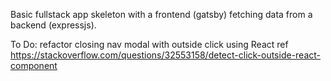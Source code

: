 Basic fullstack app skeleton with a frontend (gatsby) fetching data from a backend (expressjs).

To Do:
refactor closing nav modal with outside click using React ref
https://stackoverflow.com/questions/32553158/detect-click-outside-react-component
